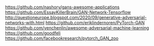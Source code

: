 

<!--
 * @version:
 * @Author:  StevenJokess https://github.com/StevenJokess
 * @Date: 2020-10-17 16:42:28
 * @LastEditors:  StevenJokess https://github.com/StevenJokess
 * @LastEditTime: 2020-11-13 18:47:54
 * @Description:
 * @TODO::
 * @Reference:
-->
https://github.com/nashory/gans-awesome-applications
https://github.com/EssayKillerBrain/GAN-Network-Tensorflow
http://questioneurope.blogspot.com/2020/09/generative-adversarial-networks-with.html
https://github.com/eriklindernoren/PyTorch-GAN
https://github.com/yenchenlin/awesome-adversarial-machine-learning
https://github.com/goodfeli
https://github.com/facebookresearch/pytorch_GAN_zoo
